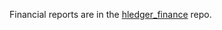 Financial reports are in the [hledger_finance](https://github.com/simonmichael/hledger_finance) repo.
